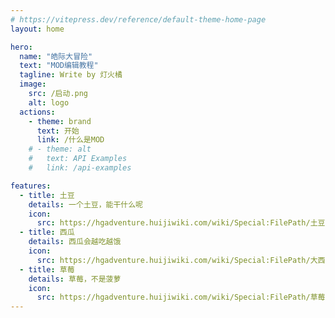 ```yaml
---
# https://vitepress.dev/reference/default-theme-home-page
layout: home

hero:
  name: "皓际大冒险"
  text: "MOD编辑教程"
  tagline: Write by 灯火橘
  image:
    src: /启动.png
    alt: logo
  actions:
    - theme: brand
      text: 开始
      link: /什么是MOD
    # - theme: alt
    #   text: API Examples
    #   link: /api-examples

features:
  - title: 土豆
    details: 一个土豆，能干什么呢
    icon: 
      src: https://hgadventure.huijiwiki.com/wiki/Special:FilePath/土豆.png
  - title: 西瓜
    details: 西瓜会越吃越饿
    icon:
      src: https://hgadventure.huijiwiki.com/wiki/Special:FilePath/大西瓜.png
  - title: 草莓
    details: 草莓，不是菠萝
    icon:
      src: https://hgadventure.huijiwiki.com/wiki/Special:FilePath/草莓.png
---
```


